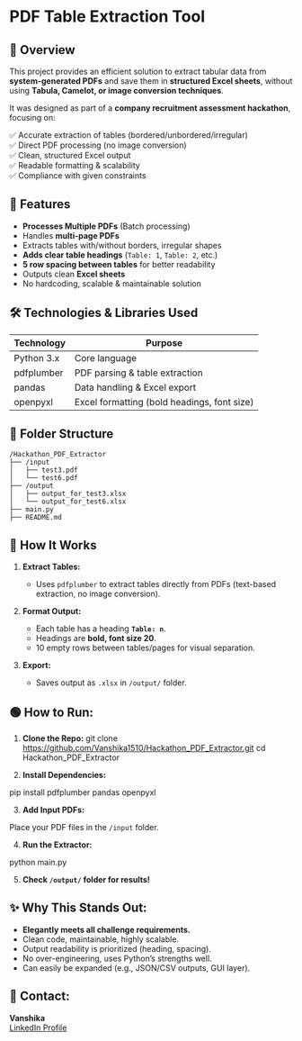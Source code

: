 # PDF Table Extraction Tool

## 📝 Overview

This project provides an efficient solution to extract tabular data from **system-generated PDFs** and save them in **structured Excel sheets**, without using **Tabula, Camelot, or image conversion techniques**.

It was designed as part of a **company recruitment assessment hackathon**, focusing on:

✅ Accurate extraction of tables (bordered/unbordered/irregular)  
✅ Direct PDF processing (no image conversion)  
✅ Clean, structured Excel output  
✅ Readable formatting & scalability  
✅ Compliance with given constraints  


## 🎯 Features

- **Processes Multiple PDFs** (Batch processing)
- Handles **multi-page PDFs**
- Extracts tables with/without borders, irregular shapes
- **Adds clear table headings** (`Table: 1`, `Table: 2`, etc.)
- **5 row spacing between tables** for better readability
- Outputs clean **Excel sheets**
- No hardcoding, scalable & maintainable solution


## 🛠️ Technologies & Libraries Used

| Technology      | Purpose                             |
|-----------------|-------------------------------------|
| Python 3.x      | Core language                       |
| pdfplumber      | PDF parsing & table extraction      |
| pandas          | Data handling & Excel export        |
| openpyxl        | Excel formatting (bold headings, font size) |

## 📂 Folder Structure

```
/Hackathon_PDF_Extractor
├── /input
│   ├── test3.pdf
│   └── test6.pdf
├── /output
│   ├── output_for_test3.xlsx
│   └── output_for_test6.xlsx
├── main.py
├── README.md
```



## 🚀 How It Works

1. **Extract Tables:**
   - Uses `pdfplumber` to extract tables directly from PDFs (text-based extraction, no image conversion).
  
2. **Format Output:**
   - Each table has a heading **`Table: n`**.
   - Headings are **bold, font size 20**.
   - 10 empty rows between tables/pages for visual separation.

3. **Export:**
   - Saves output as `.xlsx` in `/output/` folder.



## 🟢 How to Run:

1. **Clone the Repo:**
git clone https://github.com/Vanshika1510/Hackathon_PDF_Extractor.git
cd Hackathon_PDF_Extractor


2. **Install Dependencies:**

pip install pdfplumber pandas openpyxl


3. **Add Input PDFs:**

Place your PDF files in the `/input` folder.

4. **Run the Extractor:**


python main.py


5. **Check `/output/` folder for results!**



## ✨ Why This Stands Out:

- **Elegantly meets all challenge requirements.**
- Clean code, maintainable, highly scalable.
- Output readability is prioritized (heading, spacing).
- No over-engineering, uses Python’s strengths well.
- Can easily be expanded (e.g., JSON/CSV outputs, GUI layer).



## 📩 Contact:

**Vanshika**  
[LinkedIn Profile](https://www.linkedin.com/in/vanshika1510/) 
